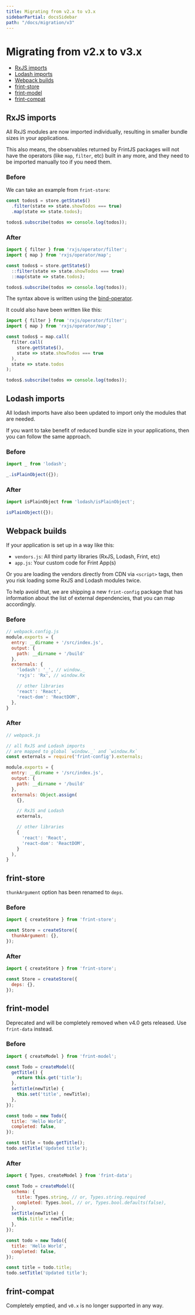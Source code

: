 ```yaml
---
title: Migrating from v2.x to v3.x
sidebarPartial: docsSidebar
path: "/docs/migration/v3"
---
```


# Migrating from v2.x to v3.x

<!-- MarkdownTOC depth=1 autolink=true bracket=round -->

- [RxJS imports](#rxjs-imports)
- [Lodash imports](#lodash-imports)
- [Webpack builds](#webpack-builds)
- [frint-store](#frint-store)
- [frint-model](#frint-model)
- [frint-compat](#frint-compat)

<!-- /MarkdownTOC -->

## RxJS imports

All RxJS modules are now imported individually, resulting in smaller bundle sizes in your applications.

This also means, the observables returned by FrintJS packages will not have the operators (like `map`, `filter`, etc) built in any more, and they need to be imported manually too if you need them.

### Before

We can take an example from `frint-store`:

```js
const todos$ = store.getState$()
  .filter(state => state.showTodos === true)
  .map(state => state.todos);

todos$.subscribe(todos => console.log(todos));
```

### After

```js
import { filter } from 'rxjs/operator/filter';
import { map } from 'rxjs/operator/map';

const todos$ = store.getState$()
  ::filter(state => state.showTodos === true)
  ::map(state => state.todos);

todos$.subscribe(todos => console.log(todos));
```

The syntax above is written using the [bind-operator](https://github.com/tc39/proposal-bind-operator).

It could also have been written like this:

```js
import { filter } from 'rxjs/operator/filter';
import { map } from 'rxjs/operator/map';

const todos$ = map.call(
  filter.call(
    store.getState$(),
    state => state.showTodos === true
  ),
  state => state.todos
);

todos$.subscribe(todos => console.log(todos));
```

## Lodash imports

All lodash imports have also been updated to import only the modules that are needed.

If you want to take benefit of reduced bundle size in your applications, then you can follow the same approach.

### Before

```js
import _ from 'lodash';

_.isPlainObject({});
```

### After

```js
import isPlainObject from 'lodash/isPlainObject';

isPlainObject({});
```

## Webpack builds

If your application is set up in a way like this:

* `vendors.js`: All third party libraries (RxJS, Lodash, Frint, etc)
* `app.js`: Your custom code for Frint App(s)

Or you are loading the vendors directly from CDN via `<script>` tags, then you risk loading some RxJS and Lodash modules twice.

To help avoid that, we are shipping a new `frint-config` package that has information about the list of external dependencies, that you can map accordingly.

### Before

```js
// webpack.config.js
module.exports = {
  entry: __dirname + '/src/index.js',
  output: {
    path: __dirname + '/build'
  },
  externals: {
    'lodash': '_', // window._
    'rxjs': 'Rx', // window.Rx

    // other libraries
    'react': 'React',
    'react-dom': 'ReactDOM',
  },
}
```

### After

```js
// webpack.js

// all RxJS and Lodash imports
// are mapped to global `window._` and `window.Rx`
const externals = require('frint-config').externals;

module.exports = {
  entry: __dirname + '/src/index.js',
  output: {
    path: __dirname + '/build'
  },
  externals: Object.assign(
    {},

    // RxJS and Lodash
    externals,

    // other libraries
    {
      'react': 'React',
      'react-dom': 'ReactDOM',
    }
  ),
}
```

## frint-store

`thunkArgument` option has been renamed to `deps`.

### Before

```js
import { createStore } from 'frint-store';

const Store = createStore({
  thunkArgument: {},
});
```

### After

```js
import { createStore } from 'frint-store';

const Store = createStore({
  deps: {},
});
```

## frint-model

Deprecated and will be completely removed when v4.0 gets released. Use `frint-data` instead.

### Before

```js
import { createModel } from 'frint-model';

const Todo = createModel({
  getTitle() {
    return this.get('title');
  },
  setTitle(newTitle) {
    this.set('title', newTitle);
  },
});

const todo = new Todo({
  title: 'Hello World',
  completed: false,
});

const title = todo.getTitle();
todo.setTitle('Updated title');
```

### After

```js
import { Types, createModel } from 'frint-data';

const Todo = createModel({
  schema: {
    title: Types.string, // or, Types.string.required
    completed: Types.bool, // or, Types.bool.defaults(false),
  },
  setTitle(newTitle) {
    this.title = newTitle;
  },
});

const todo = new Todo({
  title: 'Hello World',
  completed: false,
});

const title = todo.title;
todo.setTitle('Updated title');
```

## frint-compat

Completely emptied, and `v0.x` is no longer supported in any way.
